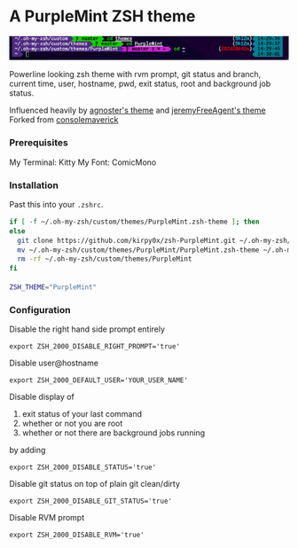 A PurpleMint ZSH theme
======

![alt tag](https://raw.githubusercontent.com/kirpy0x/zsh-PurpleMint/master/demo.png)


Powerline looking zsh theme with rvm prompt, git status and branch, current time, user, hostname, pwd, exit status, root and background job status.

Influenced heavily by [agnoster's theme](https://gist.github.com/3712874) and [jeremyFreeAgent's theme](https://github.com/jeremyFreeAgent/oh-my-zsh-powerline-theme)
Forked from [consolemaverick](https://github.com/consolemaverick/zsh2000)

### Prerequisites

My Terminal: Kitty
My Font: ComicMono

### Installation

Past this into your `.zshrc`.
```sh
if [ -f ~/.oh-my-zsh/custom/themes/PurpleMint.zsh-theme ]; then
else
  git clone https://github.com/kirpy0x/zsh-PurpleMint.git ~/.oh-my-zsh/custom/themes/PurpleMint
  mv ~/.oh-my-zsh/custom/themes/PurpleMint/PurpleMint.zsh-theme ~/.oh-my-zsh/custom/themes/PurpleMint.zsh-theme
  rm -rf ~/.oh-my-zsh/custom/themes/PurpleMint
fi

ZSH_THEME="PurpleMint"
```

### Configuration

Disable the right hand side prompt entirely

    export ZSH_2000_DISABLE_RIGHT_PROMPT='true'

Disable user@hostname

    export ZSH_2000_DEFAULT_USER='YOUR_USER_NAME'

Disable display of

1. exit status of your last command
2. whether or not you are root
3. whether or not there are background jobs running

by adding

    export ZSH_2000_DISABLE_STATUS='true'

Disable git status on top of plain git clean/dirty

    export ZSH_2000_DISABLE_GIT_STATUS='true'

Disable RVM prompt

    export ZSH_2000_DISABLE_RVM='true'
